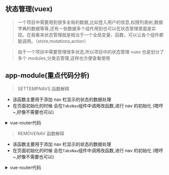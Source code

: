 ## 状态管理(vuex)

> 一个项目中需要用到很多全局的数据,比如登入用户的信息,权限列表树,数据字典的数据等等,还有一些数据多个组件用到也可以在状态管理里面是实现。在我看来状态管理就是相当于一个全局变量，函数，可以让各个组件都能调用。（store,mutations,action）

> 由于一个项目中需要管理很多状态,所以项目中的状态管理 vuex 也是划分了多个 modules,分类去管理,这样也方便查看使用

## app-module(重点代码分析)

> SETTEMPNAVS 函数解释

- 该函数主要用于添加 nav 栏显示的状态的数据处理
- 在页面初始化的时候 会在`TabsNav`组件中调用改函数,进行 nav 的初始化 (嗯哼~,好像不需要也可以)

<details>
<summary>vue-router代码</summary>

```js
 state: {
    activeNav: '', //激活name
    tempNavs: [], // 临时导航
    cachedViews: [], // 缓存Views
    auth: {},
    iconlist: [],
    leftMenu: []
}
// 添加或设置tab
let reverseComponentName = (str) => str.replace(/(\/|\.)/g, '');
SETTEMPNAVS: (state, item) => {
  if (item instanceof Array) {
    state.tempNavs = item; // 导航栏
    state.cachedViews = item.filter(data => data.meta.cache).map(data => reverseComponentName(data.name)); //缓存组件名称,去除'/''.'这种字符
    return;
  }
  let indexNo = 0, //当前选中的编号
    notInclude = true;
  state.tempNavs.forEach((data, index) => {
    data.name === state.activeNav && (indexNo = index); //当前选中的编号,添加tempNavs使用
    // 已包含
    if (data.name === item.name) { //当遇到相同的name,则进行合并,主要是详情页部分,url相同,但参数不同这些情况
      Object.assign(data, item);
      notInclude = false;
    }
  });
  if (notInclude) { //如果是新的导航栏,需要添加到当前选中栏的后面,indexNo + 1登录之后默认会跳转到首页,就会有个首页导航栏
    state.tempNavs.splice(indexNo + 1, 0, { ...item });
  }
  state.activeNav = item.name; //重新初始化激活的name
  let cacheName = reverseComponentName(item.name);//缓存组件名称,去除'/''.'这种字符
  if (item.meta.cache && !state.cachedViews.includes(cacheName)) {
    state.cachedViews.push(cacheName); //添加缓存组件名称,keep-alive组件使用
  }
};
```

</details>

> REMOVENAV 函数解释

- 该函数主要用于添加 nav 栏显示的状态的数据处理
- 在页面初始化的时候 会在`TabsNav`组件中调用改函数,进行 nav 的初始化 (嗯哼~,好像不需要也可以)

<details>
<summary>vue-router代码</summary>

```js
 state: {
    activeNav: '', //激活name
    tempNavs: [], // 临时导航
    cachedViews: [], // 缓存Views
    auth: {},
    iconlist: [],
    leftMenu: []
}
// 添加或设置tab
let reverseComponentName = (str) => str.replace(/(\/|\.)/g, '');
REMOVENAV: (state, obj) => {
    let tabs = state.tempNavs;
    if (tabs.length === 1) {
        return;
    }
    let { closeName, targetName } = { closeName: state.activeNav, ...obj };
    // 算出下一个激活router name
    if (closeName === state.activeNav && !targetName) {
        tabs.forEach((tab, index) => {
            if (tab.name === closeName) {
                let nextTab = tabs[index + 1] || tabs[index - 1];
                if (nextTab) {
                    targetName = nextTab.name;
                }
            }
        });
    }
    targetName && (state.activeNav = targetName);
    state.tempNavs = tabs.filter(tab => tab.name !== closeName);
    let cacheName = reverseComponentName(closeName);
    for (const i of state.cachedViews) {
        if (i === cacheName) {
            const index = state.cachedViews.indexOf(i);
            state.cachedViews.splice(index, 1);
            break;
        }
    }
}
```

</details>
